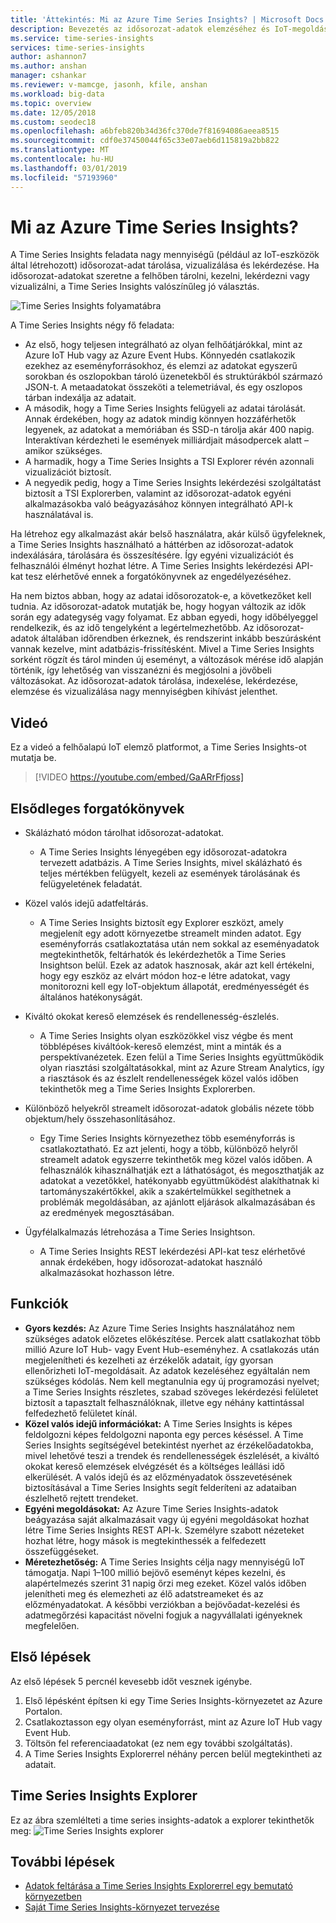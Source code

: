 ```yaml
---
title: 'Áttekintés: Mi az Azure Time Series Insights? | Microsoft Docs'
description: Bevezetés az idősorozat-adatok elemzéséhez és IoT-megoldásokhoz készült új Azure Time Series Insights szolgáltatás használatába.
ms.service: time-series-insights
services: time-series-insights
author: ashannon7
ms.author: anshan
manager: cshankar
ms.reviewer: v-mamcge, jasonh, kfile, anshan
ms.workload: big-data
ms.topic: overview
ms.date: 12/05/2018
ms.custom: seodec18
ms.openlocfilehash: a6bfeb820b34d36fc370de7f81694086aeea8515
ms.sourcegitcommit: cdf0e37450044f65c33e07aeb6d115819a2bb822
ms.translationtype: MT
ms.contentlocale: hu-HU
ms.lasthandoff: 03/01/2019
ms.locfileid: "57193960"
---
```

# <a name="what-is-azure-time-series-insights"></a>Mi az Azure Time Series Insights?

A Time Series Insights feladata nagy mennyiségű (például az IoT-eszközök által létrehozott) idősorozat-adat tárolása, vizualizálása és lekérdezése.  Ha idősorozat-adatokat szeretne a felhőben tárolni, kezelni, lekérdezni vagy vizualizálni, a Time Series Insights valószínűleg jó választás.  

![Time Series Insights folyamatábra](media/overview/time-series-insights-flowchart.png)

A Time Series Insights négy fő feladata:

- Az első, hogy teljesen integrálható az olyan felhőátjárókkal, mint az Azure IoT Hub vagy az Azure Event Hubs. Könnyedén csatlakozik ezekhez az eseményforrásokhoz, és elemzi az adatokat egyszerű sorokban és oszlopokban tároló üzenetekből és struktúrákból származó JSON-t. A metaadatokat összeköti a telemetriával, és egy oszlopos tárban indexálja az adatait.
- A második, hogy a Time Series Insights felügyeli az adatai tárolását. Annak érdekében, hogy az adatok mindig könnyen hozzáférhetők legyenek, az adatokat a memóriában és SSD-n tárolja akár 400 napig. Interaktívan kérdezheti le események milliárdjait másodpercek alatt – amikor szükséges.
- A harmadik, hogy a Time Series Insights a TSI Explorer révén azonnali vizualizációt biztosít.  
- A negyedik pedig, hogy a Time Series Insights lekérdezési szolgáltatást biztosít a TSI Explorerben, valamint az idősorozat-adatok egyéni alkalmazásokba való beágyazásához könnyen integrálható API-k használatával is.  

Ha létrehoz egy alkalmazást akár belső használatra, akár külső ügyfeleknek, a Time Series Insights használható a háttérben az idősorozat-adatok indexálására, tárolására és összesítésére. Így egyéni vizualizációt és felhasználói élményt hozhat létre.  A Time Series Insights lekérdezési API-kat tesz elérhetővé ennek a forgatókönyvnek az engedélyezéséhez.  

Ha nem biztos abban, hogy az adatai idősorozatok-e, a következőket kell tudnia.  Az idősorozat-adatok mutatják be, hogy hogyan változik az idők során egy adategység vagy folyamat.  Ez abban egyedi, hogy időbélyeggel rendelkezik, és az idő tengelyként a legértelmezhetőbb.  Az idősorozat-adatok általában időrendben érkeznek, és rendszerint inkább beszúrásként vannak kezelve, mint adatbázis-frissítésként.  Mivel a Time Series Insights sorként rögzít és tárol minden új eseményt, a változások mérése idő alapján történik, így lehetőség van visszanézni és megjósolni a jövőbeli változásokat.  Az idősorozat-adatok tárolása, indexelése, lekérdezése, elemzése és vizualizálása nagy mennyiségben kihívást jelenthet.  

## <a name="video"></a>Videó

Ez a videó a felhőalapú IoT elemző platformot, a Time Series Insights-ot mutatja be.

> [!VIDEO https://youtube.com/embed/GaARrFfjoss]

## <a name="primary-scenarios"></a>Elsődleges forgatókönyvek

- Skálázható módon tárolhat idősorozat-adatokat.  
  - A Time Series Insights lényegében egy idősorozat-adatokra tervezett adatbázis.  A Time Series Insights, mivel skálázható és teljes mértékben felügyelt, kezeli az események tárolásának és felügyeletének feladatát.

- Közel valós idejű adatfeltárás.  
  - A Time Series Insights biztosít egy Explorer eszközt, amely megjelenít egy adott környezetbe streamelt minden adatot.  Egy eseményforrás csatlakoztatása után nem sokkal az eseményadatok megtekinthetők, feltárhatók és lekérdezhetők a Time Series Insightson belül.  Ezek az adatok hasznosak, akár azt kell értékelni, hogy egy eszköz az elvárt módon hoz-e létre adatokat, vagy monitorozni kell egy IoT-objektum állapotát, eredményességét és általános hatékonyságát.  

- Kiváltó okokat kereső elemzések és rendellenesség-észlelés.
  - A Time Series Insights olyan eszközökkel visz végbe és ment többlépéses kiváltóok-kereső elemzést, mint a minták és a perspektívanézetek.  Ezen felül a Time Series Insights együttműködik olyan riasztási szolgáltatásokkal, mint az Azure Stream Analytics, így a riasztások és az észlelt rendellenességek közel valós időben tekinthetők meg a Time Series Insights Explorerben.  

- Különböző helyekről streamelt idősorozat-adatok globális nézete több objektum/hely összehasonlításához.
  - Egy Time Series Insights környezethez több eseményforrás is csatlakoztatható.  Ez azt jelenti, hogy a több, különböző helyről streamelt adatok egyszerre tekinthetők meg közel valós időben.  A felhasználók kihasználhatják ezt a láthatóságot, és megoszthatják az adatokat a vezetőkkel, hatékonyabb együttműködést alakíthatnak ki tartományszakértőkkel, akik a szakértelmükkel segíthetnek a problémák megoldásában, az ajánlott eljárások alkalmazásában és az eredmények megosztásában.

- Ügyfélalkalmazás létrehozása a Time Series Insightson. 
  - A Time Series Insights REST lekérdezési API-kat tesz elérhetővé annak érdekében, hogy idősorozat-adatokat használó alkalmazásokat hozhasson létre.

## <a name="capabilities"></a>Funkciók

- **Gyors kezdés:** Az Azure Time Series Insights használatához nem szükséges adatok előzetes előkészítése. Percek alatt csatlakozhat több millió Azure IoT Hub- vagy Event Hub-eseményhez. A csatlakozás után megjelenítheti és kezelheti az érzékelők adatait, így gyorsan ellenőrizheti IoT-megoldásait. Az adatok kezeléséhez egyáltalán nem szükséges kódolás.
Nem kell megtanulnia egy új programozási nyelvet; a Time Series Insights részletes, szabad szöveges lekérdezési felületet biztosít a tapasztalt felhasználóknak, illetve egy néhány kattintással felfedezhető felületet kínál.
- **Közel valós idejű információkat:** A Time Series Insights is képes feldolgozni képes feldolgozni naponta egy perces késéssel. A Time Series Insights segítségével betekintést nyerhet az érzékelőadatokba, mivel lehetővé teszi a trendek és rendellenességek észlelését, a kiváltó okokat kereső elemzések elvégzését és a költséges leállási idő elkerülését. A valós idejű és az előzményadatok összevetésének biztosításával a Time Series Insights segít felderíteni az adataiban észlelhető rejtett trendeket.
- **Egyéni megoldásokat:** Az Azure Time Series Insights-adatok beágyazása saját alkalmazásait vagy új egyéni megoldásokat hozhat létre Time Series Insights REST API-k. Személyre szabott nézeteket hozhat létre, hogy mások is megtekinthessék a felfedezett összefüggéseket.
- **Méretezhetőség:** A Time Series Insights célja nagy mennyiségű IoT támogatja. Napi 1–100 millió bejövő eseményt képes kezelni, és alapértelmezés szerint 31 napig őrzi meg ezeket. Közel valós időben jelenítheti meg és elemezheti az élő adatstreameket és az előzményadatokat. A későbbi verziókban a bejövőadat-kezelési és adatmegőrzési kapacitást növelni fogjuk a nagyvállalati igényeknek megfelelően.

## <a name="getting-started"></a>Első lépések
Az első lépések 5 percnél kevesebb időt vesznek igénybe. 

1.  Első lépésként építsen ki egy Time Series Insights-környezetet az Azure Portalon. 
2.  Csatlakoztasson egy olyan eseményforrást, mint az Azure IoT Hub vagy Event Hub.  
3.  Töltsön fel referenciaadatokat (ez nem egy további szolgáltatás).
4.  A Time Series Insights Explorerrel néhány percen belül megtekintheti az adatait.

## <a name="time-series-insights-explorer"></a>Time Series Insights Explorer
Ez az ábra szemlélteti a time series insights-adatok a explorer tekinthetők meg: ![Time Series Insights explorer](media/time-series-insights-explorer/explorer4.png)

## <a name="next-steps"></a>További lépések
 - [Adatok feltárása a Time Series Insights Explorerrel egy bemutató környezetben](./time-series-quickstart.md)
 - [Saját Time Series Insights-környezet tervezése](time-series-insights-environment-planning.md)

